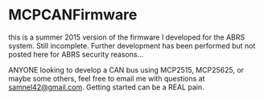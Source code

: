 # MCPCANFirmware

this is a summer 2015 version of the firmware I developed for the ABRS system.  Still incomplete.  Further development has been performed but not posted here for ABRS security reasons...

ANYONE looking to develop a CAN bus using MCP2515, MCP25625, or maybe some others, feel free to email me with questions at samnel42@gmail.com.  Getting started can be a REAL pain.
